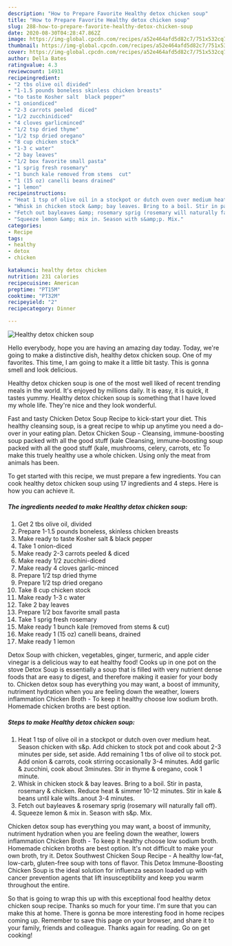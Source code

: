 ```yaml
---
description: "How to Prepare Favorite Healthy detox chicken soup"
title: "How to Prepare Favorite Healthy detox chicken soup"
slug: 288-how-to-prepare-favorite-healthy-detox-chicken-soup
date: 2020-08-30T04:28:47.862Z
image: https://img-global.cpcdn.com/recipes/a52e464afd5d82c7/751x532cq70/healthy-detox-chicken-soup-recipe-main-photo.jpg
thumbnail: https://img-global.cpcdn.com/recipes/a52e464afd5d82c7/751x532cq70/healthy-detox-chicken-soup-recipe-main-photo.jpg
cover: https://img-global.cpcdn.com/recipes/a52e464afd5d82c7/751x532cq70/healthy-detox-chicken-soup-recipe-main-photo.jpg
author: Della Bates
ratingvalue: 4.3
reviewcount: 14931
recipeingredient:
- "2 tbs olive oil divided"
- "1-1.5 pounds boneless skinless chicken breasts"
- "to taste Kosher salt  black pepper"
- "1 oniondiced"
- "2-3 carrots peeled  diced"
- "1/2 zucchinidiced"
- "4 cloves garlicminced"
- "1/2 tsp dried thyme"
- "1/2 tsp dried oregano"
- "8 cup chicken stock"
- "1-3 c water"
- "2 bay leaves"
- "1/2 box favorite small pasta"
- "1 sprig fresh rosemary"
- "1 bunch kale removed from stems  cut"
- "1 (15 oz) canelli beans drained"
- "1 lemon"
recipeinstructions:
- "Heat 1 tsp of olive oil in a stockpot or dutch oven over medium heat. Season chicken with s&amp;p. Add chicken to stock pot and cook about 2-3 minutes per side, set aside. Add remaining 1 tbs of olive oil to stock pot. Add onion &amp; carrots, cook stirring occasionally 3-4 minutes. Add garlic &amp; zucchini, cook about 3minutes. Stir in thyme &amp; oregano, cook 1 minute."
- "Whisk in chicken stock &amp; bay leaves. Bring to a boil. Stir in pasta, rosemary &amp; chicken. Reduce heat &amp; simmer 10-12 minutes. Stir in kale &amp; beans until kale wilts..anout 3-4 minutes."
- "Fetch out bayleaves &amp; rosemary sprig (rosemary will naturally fall off)."
- "Squeeze lemon &amp; mix in. Season with s&amp;p. Mix."
categories:
- Recipe
tags:
- healthy
- detox
- chicken

katakunci: healthy detox chicken 
nutrition: 231 calories
recipecuisine: American
preptime: "PT15M"
cooktime: "PT32M"
recipeyield: "2"
recipecategory: Dinner

---
```



![Healthy detox chicken soup](https://img-global.cpcdn.com/recipes/a52e464afd5d82c7/751x532cq70/healthy-detox-chicken-soup-recipe-main-photo.jpg)

Hello everybody, hope you are having an amazing day today. Today, we're going to make a distinctive dish, healthy detox chicken soup. One of my favorites. This time, I am going to make it a little bit tasty. This is gonna smell and look delicious.

Healthy detox chicken soup is one of the most well liked of recent trending meals in the world. It's enjoyed by millions daily. It is easy, it is quick, it tastes yummy. Healthy detox chicken soup is something that I have loved my whole life. They're nice and they look wonderful.

Fast and tasty Chicken Detox Soup Recipe to kick-start your diet. This healthy cleansing soup, is a great recipe to whip up anytime you need a do-over in your eating plan. Detox Chicken Soup - Cleansing, immune-boosting soup packed with all the good stuff (kale Cleansing, immune-boosting soup packed with all the good stuff (kale, mushrooms, celery, carrots, etc To make this truely healthy use a whole chicken. Using only the meat from animals has been.


To get started with this recipe, we must prepare a few ingredients. You can cook healthy detox chicken soup using 17 ingredients and 4 steps. Here is how you can achieve it.

<!--inarticleads1-->

##### The ingredients needed to make Healthy detox chicken soup:

1. Get 2 tbs olive oil, divided
1. Prepare 1-1.5 pounds boneless, skinless chicken breasts
1. Make ready to taste Kosher salt &amp; black pepper
1. Take 1 onion-diced
1. Make ready 2-3 carrots peeled &amp; diced
1. Make ready 1/2 zucchini-diced
1. Make ready 4 cloves garlic-minced
1. Prepare 1/2 tsp dried thyme
1. Prepare 1/2 tsp dried oregano
1. Take 8 cup chicken stock
1. Make ready 1-3 c water
1. Take 2 bay leaves
1. Prepare 1/2 box favorite small pasta
1. Take 1 sprig fresh rosemary
1. Make ready 1 bunch kale (removed from stems &amp; cut)
1. Make ready 1 (15 oz) canelli beans, drained
1. Make ready 1 lemon


Detox Soup with chicken, vegetables, ginger, turmeric, and apple cider vinegar is a delicious way to eat healthy food! Cooks up in one pot on the stove Detox Soup is essentially a soup that is filled with very nutrient dense foods that are easy to digest, and therefore making it easier for your body to. Chicken detox soup has everything you may want, a boost of immunity, nutriment hydration when you are feeling down the weather, lowers inflammation Chicken Broth - To keep it healthy choose low sodium broth. Homemade chicken broths are best option. 

<!--inarticleads2-->

##### Steps to make Healthy detox chicken soup:

1. Heat 1 tsp of olive oil in a stockpot or dutch oven over medium heat. Season chicken with s&amp;p. Add chicken to stock pot and cook about 2-3 minutes per side, set aside. Add remaining 1 tbs of olive oil to stock pot. Add onion &amp; carrots, cook stirring occasionally 3-4 minutes. Add garlic &amp; zucchini, cook about 3minutes. Stir in thyme &amp; oregano, cook 1 minute.
1. Whisk in chicken stock &amp; bay leaves. Bring to a boil. Stir in pasta, rosemary &amp; chicken. Reduce heat &amp; simmer 10-12 minutes. Stir in kale &amp; beans until kale wilts..anout 3-4 minutes.
1. Fetch out bayleaves &amp; rosemary sprig (rosemary will naturally fall off).
1. Squeeze lemon &amp; mix in. Season with s&amp;p. Mix.


Chicken detox soup has everything you may want, a boost of immunity, nutriment hydration when you are feeling down the weather, lowers inflammation Chicken Broth - To keep it healthy choose low sodium broth. Homemade chicken broths are best option. It&#39;s not difficult to make your own broth, try it. Detox Southwest Chicken Soup Recipe - A healthy low-fat, low-carb, gluten-free soup with tons of flavor. This Detox Immune-Boosting Chicken Soup is the ideal solution for influenza season loaded up with cancer prevention agents that lift insusceptibility and keep you warm throughout the entire. 

So that is going to wrap this up with this exceptional food healthy detox chicken soup recipe. Thanks so much for your time. I'm sure that you can make this at home. There is gonna be more interesting food in home recipes coming up. Remember to save this page on your browser, and share it to your family, friends and colleague. Thanks again for reading. Go on get cooking!
